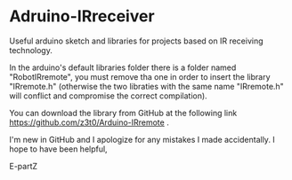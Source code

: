 # Adruino-IRreceiver
Useful arduino sketch and libraries for projects based on IR receiving technology.

In the arduino's default libraries folder there is a folder named "RobotIRremote", you must remove tha one in order to insert the library "IRremote.h" (otherwise the two libraties with the same name "IRremote.h" will conflict and compromise the correct compilation).

You can download the library from GitHub at the following link https://github.com/z3t0/Arduino-IRremote .

I'm new in GitHub and I apologize for any mistakes I made accidentally.
I hope to have been helpful,

E-partZ
